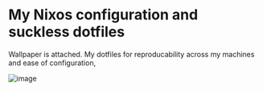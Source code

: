 # My Nixos configuration and suckless dotfiles

Wallpaper is attached. My dotfiles for reproducability across my machines and ease of configuration,

![image](https://github.com/user-attachments/assets/9eaa3561-cf92-4aa7-883d-b33bb31e56a0)
